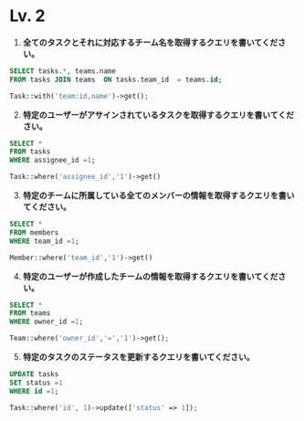 # Lv. 2

1. **全てのタスクとそれに対応するチーム名を取得するクエリを書いてください。**
```sql
SELECT tasks.*, teams.name  
FROM tasks JOIN teams  ON tasks.team_id  = teams.id; 
```
```php
Task::with('team:id,name')->get();
```
2. **特定のユーザーがアサインされているタスクを取得するクエリを書いてください。**
```sql
SELECT * 
FROM tasks 
WHERE assignee_id =1;
```
```php
Task::where('assignee_id','1')->get()
```
3. **特定のチームに所属している全てのメンバーの情報を取得するクエリを書いてください。**
```sql
SELECT * 
FROM members 
WHERE team_id =1;
```
```php
Member::where('team_id','1')->get()
```
4. **特定のユーザーが作成したチームの情報を取得するクエリを書いてください。**
```sql
SELECT * 
FROM teams 
WHERE owner_id =1;
```
```php
Team::where('owner_id','=','1')->get();
```
5. **特定のタスクのステータスを更新するクエリを書いてください。**
```sql
UPDATE tasks 
SET status =1 
WHERE id =1;
```
```php
Task::where('id', 1)->update(['status' => 1]);
```







